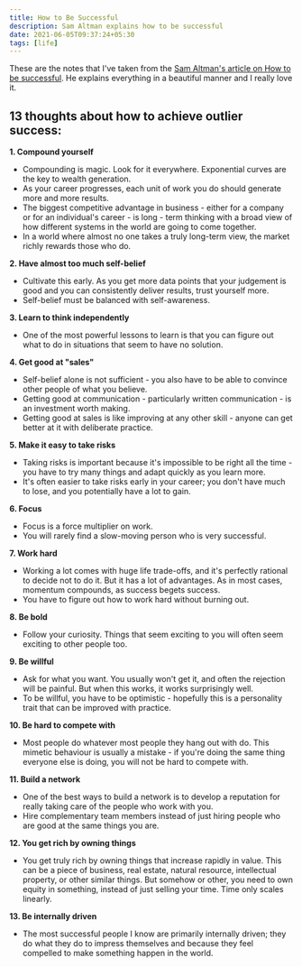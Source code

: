 ```yaml
---
title: How to Be Successful
description: Sam Altman explains how to be successful
date: 2021-06-05T09:37:24+05:30
tags: [life]
---
```


These are the notes that I've taken from the [Sam Altman's article on How to be successful](https://blog.samaltman.com/how-to-be-successful). He explains everything in a beautiful manner and I really love it.

## 13 thoughts about how to achieve outlier success:

**1. Compound yourself**

- Compounding is magic. Look for it everywhere. Exponential curves are the key to wealth generation.
- As your career progresses, each unit of work you do should generate more and more results.
- The biggest competitive advantage in business - either for a company or for an individual's career - is long - term thinking with a broad view of how different systems in the world are going to come together.
- In a world where almost no one takes a truly long-term view, the market richly rewards those who do.

**2. Have almost too much self-belief**

- Cultivate this early. As you get more data points that your judgement is good and you can consistently deliver results, trust yourself more.
- Self-belief must be balanced with self-awareness.

**3. Learn to think independently**

- One of the most powerful lessons to learn is that you can figure out what to do in situations that seem to have no solution.

**4. Get good at "sales"**

- Self-belief alone is not sufficient - you also have to be able to convince other people of what you believe.
- Getting good at communication - particularly written communication - is an investment worth making.
- Getting good at sales is like improving at any other skill - anyone can get better at it with deliberate practice.

**5. Make it easy to take risks**

- Taking risks is important because it's impossible to be right all the time - you have to try many things and adapt quickly as you learn more.
- It's often easier to take risks early in your career; you don't have much to lose, and you potentially have a lot to gain.

**6. Focus**

- Focus is a force multiplier on work.
- You will rarely find a slow-moving person who is very successful.

**7. Work hard**

- Working a lot comes with huge life trade-offs, and it's perfectly rational to decide not to do it. But it has a lot of advantages. As in most cases, momentum compounds, as success begets success.
- You have to figure out how to work hard without burning out.

**8. Be bold**

- Follow your curiosity. Things that seem exciting to you will often seem exciting to other people too.

**9. Be willful**

- Ask for what you want. You usually won't get it, and often the rejection will be painful. But when this works, it works surprisingly well.
- To be willful, you have to be optimistic - hopefully this is a personality trait that can be improved with practice.

**10. Be hard to compete with**

- Most people do whatever most people they hang out with do. This mimetic behaviour is usually a mistake - if you're doing the same thing everyone else is doing, you will not be hard to compete with.

**11. Build a network**

- One of the best ways to build a network is to develop a reputation for really taking care of the people who work with you.
- Hire complementary team members instead of just hiring people who are good at the same things you are.

**12. You get rich by owning things**

- You get truly rich by owning things that increase rapidly in value. This can be a piece of business, real estate, natural resource, intellectual property, or other similar things. But somehow or other, you need to own equity in something, instead of just selling your time. Time only scales linearly.

**13. Be internally driven**

- The most successful people I know are primarily internally driven; they do what they do to impress themselves and because they feel compelled to make something happen in the world.











